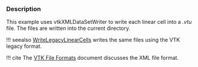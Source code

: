 ### Description

This example uses vtkXMLDataSetWriter to write each linear cell into a *.vtu* file. The files are written into the current directory.

!!! seealso
    [WriteLegacyLinearCells](../WriteLegacyLinearCells) writes the same files using the VTK legacy format.

!!! cite
    The [VTK File Formats](../../../VTKFileFormats#xml-file-formats) document discusses the XML file format.
